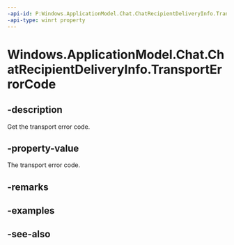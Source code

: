 ```yaml
---
-api-id: P:Windows.ApplicationModel.Chat.ChatRecipientDeliveryInfo.TransportErrorCode
-api-type: winrt property
---
```


<!-- Property syntax
public int TransportErrorCode { get; }
-->

# Windows.ApplicationModel.Chat.ChatRecipientDeliveryInfo.TransportErrorCode

## -description
Get the transport error code.

## -property-value
The transport error code.

## -remarks

## -examples

## -see-also
